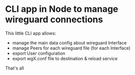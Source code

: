 <h1>CLI app in Node to manage wireguard connections</h1>

This little CLI app allows:
 - manage the main data config about wireguard Interface 
 - manage Peers for each wireguard file (for each Interface)
 - export User configuration
 - export wgX.conf file to destination & reload service

That's all
